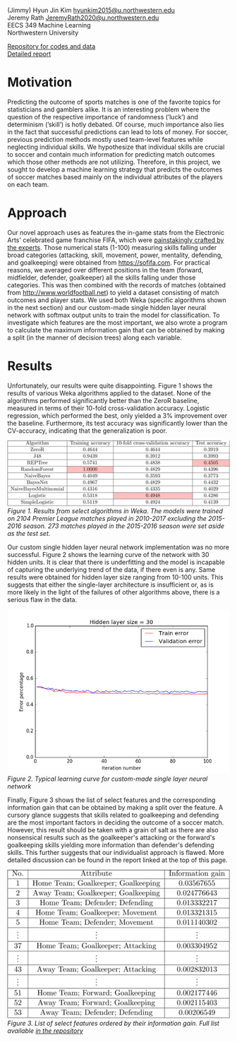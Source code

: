 (Jimmy) Hyun Jin Kim <hyunkim2015@u.northwestern.edu>  
Jeremy Rath <JeremyRath2020@u.northwestern.edu>  
EECS 349 Machine Learning  
Northwestern University

[Repository for codes and data](https://github.com/TheLordBlarg/Soccer_Success)  
[Detailed report](https://github.com/TheLordBlarg/Soccer_Success/raw/master/report/project_report.pdf)

# Motivation

Predicting the outcome of sports matches is one of the favorite topics for statisticians and
gamblers alike. It is an interesting problem where the question of the respective importance of
randomness (’luck’) and determinism (’skill’) is hotly debated. Of course, much importance also
lies in the fact that successful predictions can lead to lots of money. For soccer, previous prediction
methods mostly used team-level features while neglecting individual skills. We hypothesize
that individual skills are crucial to soccer and contain much information for predicting match
outcomes which those other methods are not utilizing. Therefore, in this project, we sought to
develop a machine learning strategy that predicts the outcomes of soccer matches based mainly
on the individual attributes of the players on each team.

# Approach

Our novel approach uses as features the in-game stats from the Electronic Arts' celebrated game franchise FIFA, which were [painstakingly crafted by the experts](http://www.espnfc.us/blog/espn-fc-united-blog/68/post/2959703/fifa-17-player-ratings-system-blends-advanced-stats-and-subjective-scouting). Those numerical stats (1-100) measuring skills falling under broad categories (attacking, skill, movement, power, mentality, defending, and goalkeeping) were obtained from <https://sofifa.com>. For practical reasons, we averaged over different positions in the team (forward, midfielder, defender, goalkeeper) all the skills falling under those categories. This was then combined with the records of matches (obtained from <http://www.worldfootball.net>) to yield a dataset consisting of match outcomes and player stats. We used both Weka (specific algorithms shown in the next section) and our custom-made single hidden layer neural network with softmax output units to train the model for classification. To investigate which features are the most important, we also wrote a program to calculate the maximum information gain that can be obtained by making a split (in the manner of decision trees) along each variable.

# Results

Unfortunately, our results were quite disappointing. Figure 1 shows the results of various Weka algorithms applied to the dataset. None of the algorithms performed significantly better than the ZeroR baseline, measured in terms of their 10-fold cross-validation accuracy. Logistic regression, which performed the best, only yielded a 3% improvement over the baseline. Furthermore, its test accuracy was significantly lower than the CV-accuracy, indicating that the generalization is poor.

![](report/figures/result_weka.png)
*Figure 1. Results from select algorithms in Weka. The models were trained on 2104 Premier League matches played in 2010-2017 excluding the 2015-2016 season. 273 matches played in the 2015-2016 season were set aside as the test set.*

Our custom single hidden layer neural network implementation was no more successful. Figure 2 shows the learning curve of the network with 30 hidden units. It is clear that there is underfitting and the model is incapable of capturing the underlying trend of the data, if there even is any. Same results were obtained for hidden layer size ranging from 10-100 units. This suggests that either the single-layer architecture is insufficient or, as is more likely in the light of the failures of other algorithms above, there is a serious flaw in the data.

![](report/figures/learning_curve.png)
*Figure 2. Typical learning curve for custom-made single layer neural network*

Finally, Figure 3 shows the list of select features and the corresponding information gain that can be obtained by making a split over the feature. A cursory glance suggests that skills related to goalkeeping and defending are the most important factors in deciding the outcome of a soccer match. However, this result should be taken with a grain of salt as there are also nonsensical results such as the goalkeeper's attacking or the forward's goalkeeping skills yielding more information than defender's defending skills. This further suggests that our individualist approach is flawed. More detailed discussion can be found in the report linked at the top of this page.

![](report/figures/result_features.png)
*Figure 3. List of select features ordered by their information gain. Full list available [in the repository](https://github.com/TheLordBlarg/Soccer_Success/blob/master/results/entropy_train.csv)*
